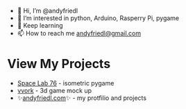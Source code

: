 - 👋 Hi, I’m @andyfriedl
- 👀 I’m interested in python, Arduino, Rasperry Pi, pygame
- 🌱 Keep learning 
- 📫 How to reach me andyfriedl@gmail.com


# View My Projects

- [Space Lab 76](https://www.spacelab76.com/) - isometric pygame
- [vvork](https://www.vvork.org/) - 3d game mock up
- ✨[andyfriedl.com](https://www.andyfriedl.com/)✨ - my protfilio and projects

<!---
andyfriedl/andyfriedl is a ✨ special ✨ repository because its `README.md` (this file) appears on your GitHub profile.
You can click the Preview link to take a look at your changes.
--->
